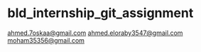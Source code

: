 # bld_internship_git_assignment

ahmed.7oskaa@gmail.com
ahmed.eloraby3547@gmail.com
moham35356@gmail.com